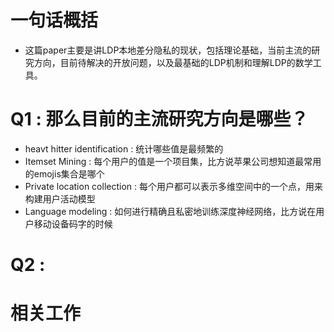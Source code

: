 # 一句话概括
- 这篇paper主要是讲LDP本地差分隐私的现状，包括理论基础，当前主流的研究方向，目前待解决的开放问题，以及最基础的LDP机制和理解LDP的数学工具。

# Q1 : 那么目前的主流研究方向是哪些？
- heavt hitter identification : 统计哪些值是最频繁的
- Itemset Mining : 每个用户的值是一个项目集，比方说苹果公司想知道最常用的emojis集合是哪个
- Private location collection : 每个用户都可以表示多维空间中的一个点，用来构建用户活动模型
- Language modeling : 如何进行精确且私密地训练深度神经网络，比方说在用户移动设备码字的时候

# Q2 : 

# 相关工作